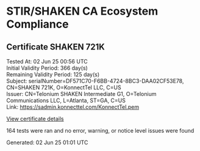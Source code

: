 # STIR/SHAKEN CA Ecosystem Compliance

## Certificate SHAKEN 721K

Tested At: 02 Jun 25 00:56 UTC\
Initial Validity Period: 366 day(s)\
Remaining Validity Period: 125 day(s)\
Subject: serialNumber=DF571C70-F6BB-4724-8BC3-DAA02CF53E78, CN=SHAKEN 721K, O=KonnectTel LLC, C=US\
Issuer: CN=Telonium SHAKEN Intermediate G1, O=Telonium Communications LLC, L=Atlanta, ST=GA, C=US\
Link: https://sadmin.konnecttel.com/KonnectTel.pem

[View certificate details](https://x509.io/?cert=MIIDIzCCAsmgAwIBAgIQGGMho9bZ9MT8YofF4Ek1NjAKBggqhkjOPQQDAjB8MQswCQYDVQQGEwJVUzELMAkGA1UECAwCR0ExEDAOBgNVBAcMB0F0bGFudGExJDAiBgNVBAoMG1RlbG9uaXVtIENvbW11bmljYXRpb25zIExMQzEoMCYGA1UEAwwfVGVsb25pdW0gU0hBS0VOIEludGVybWVkaWF0ZSBHMTAeFw0yNDEwMDQyMDI2MjlaFw0yNTEwMDQyMDI3MjlaMGsxCzAJBgNVBAYTAlVTMRcwFQYDVQQKEw5Lb25uZWN0VGVsIExMQzEUMBIGA1UEAxMLU0hBS0VOIDcyMUsxLTArBgNVBAUTJERGNTcxQzcwLUY2QkItNDcyNC04QkMzLURBQTAyQ0Y1M0U3ODBZMBMGByqGSM49AgEGCCqGSM49AwEHA0IABKtGsmmzOzZDmWkrf2OepCAxv6F8Xnm%2FaojHDqb3Liv4bQFQluIOoJnLirWl6Bpkqt%2BuIY6gwNHzXnWevLpz89ujggE8MIIBODAOBgNVHQ8BAf8EBAMCB4AwDAYDVR0TAQH%2FBAIwADAdBgNVHQ4EFgQUQxFG46k8r2lGb%2BvxajgbK3edx5YwHwYDVR0jBBgwFoAUqiS7%2FxR1QHkth2%2FoDUF3yrvNiLAwFwYDVR0gBBAwDjAMBgpghkgBhv8JAQEEMIGmBgNVHR8EgZ4wgZswgZigOqA4hjZodHRwczovL2F1dGhlbnRpY2F0ZS1hcGkuaWNvbmVjdGl2LmNvbS9kb3dubG9hZC92MS9jcmyiWqRYMFYxFDASBgNVBAcTC0JyaWRnZXdhdGVyMQswCQYDVQQIEwJOSjETMBEGA1UEAxMKU1RJLVBBIENSTDELMAkGA1UEBhMCVVMxDzANBgNVBAoTBlNUSS1QQTAWBggrBgEFBQcBGgQKMAigBhYENzIxSzAKBggqhkjOPQQDAgNIADBFAiEA9QGuU8pTH0odn2actXS%2FeoQ2LXOs%2FUTKlS2645f%2B8ycCIFzpbH2roIu0d9jjrx8arYRFtAwsRVtzuMBbbqANO55B)

164 tests were ran and no error, warning, or notice level issues were found


Generated: 02 Jun 25 01:01 UTC